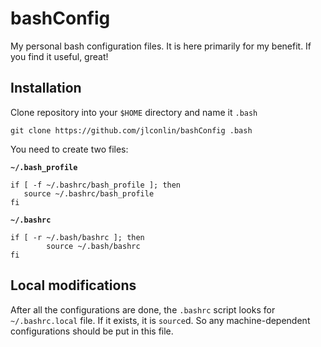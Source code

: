 # bashConfig
My personal bash configuration files. It is here primarily for my benefit. If you find it useful, great!

## Installation
Clone repository into your `$HOME` directory and name it `.bash`
```console
git clone https://github.com/jlconlin/bashConfig .bash
```

You need to create two files:

**`~/.bash_profile`**
```
if [ -f ~/.bashrc/bash_profile ]; then
   source ~/.bashrc/bash_profile
fi
```

**`~/.bashrc`**
```console
if [ -r ~/.bash/bashrc ]; then
        source ~/.bash/bashrc
fi
```

## Local modifications
After all the configurations are done, the `.bashrc` script looks for `~/.bashrc.local` file. If it exists, it is `source`d. So any machine-dependent configurations should be put in this file.
